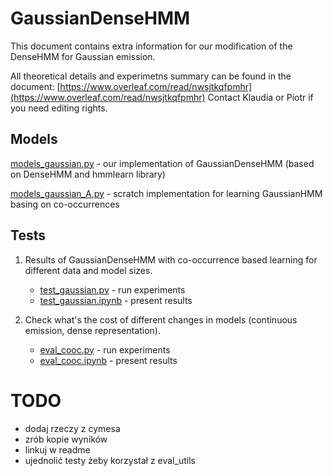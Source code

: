 # GaussianDenseHMM

This document contains extra information for our modification of the DenseHMM for Gaussian emission.

All theoretical details and experimetns summary can be found in the document: 
[https://www.overleaf.com/read/nwsjtkqfpmhr](https://www.overleaf.com/read/nwsjtkqfpmhr)
Contact Klaudia or Piotr if you need editing rights.

##  Models

[models_gaussian.py](models_gaussian.py) - our implementation of GaussianDenseHMM (based on DenseHMM and hmmlearn library)

[models_gaussian_A.py](models_gaussian_A.py) - scratch implementation for learning GaussianHMM basing on co-occurrences 

## Tests

1. Results of GaussianDenseHMM with co-occurrence based learning for different data and model sizes.

   - [test_gaussian.py](test_gaussian.py) - run experiments
   - [test_gaussian.ipynb](test_gaussian.ipynb) - present results

2. Check what's the cost of different changes in models (continuous emission, dense representation).
    
   - [eval_cooc.py](eval_cooc.py) - run experiments
   - [eval_cooc.ipynb](eval_cooc.ipynb) - present results

# TODO

- dodaj rzeczy z cymesa
- zrób kopie wyników
- linkuj w readme
- ujednolić testy żeby korzystał z eval_utils
